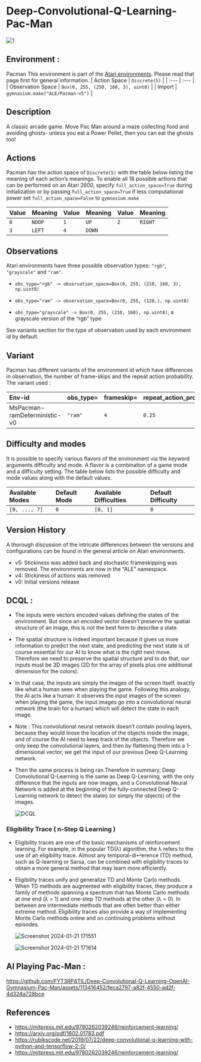 # Deep-Convolutional-Q-Learning-Pac-Man
![1](https://github.com/FYT3RP4TIL/Deep-Convolutional-Q-Learning-OpenAI-Gymnasium-Pac-Man/assets/113416452/4beaca2c-f9ac-4c57-95c4-683cfae19fb2)

## Environment :

Pacman
This environment is part of the [Atari environments](https://gymnasium.farama.org/environments/atari/). Please read that page first for general information.
| Action Space | ``` Discrete(5) ``` |
| :---   | :--- | 
| Observation Space |  ``` Box(0, 255, (250, 160, 3), uint8) ``` | 
| Import | ``` gymnasium.make("ALE/Pacman-v5") ``` |


## Description
A classic arcade game. Move Pac Man around a maze collecting food and avoiding ghosts- unless you eat a Power Pellet, then you can eat the ghosts too!

## Actions
Pacman has the action space of ```Discrete(5)``` with the table below listing the meaning of each action’s meanings. To enable all 18 possible actions that can be performed on an Atari 2600, specify ```full_action_space=True``` during initialization or by passing ```full_action_space=True``` if less computational power set ```full_action_space=False``` to ```gymnasium.make```

| Value | Meaning | Value | Meaning | Value | Meaning |
| :---   | :--- | :--- | :--- | :--- | :--- | 
| ```0``` | ```NOOP``` | ```1``` | ```UP``` | ```2``` | ```RIGHT``` |
| ```3``` | ```LEFT``` | ```4``` | ```DOWN``` |

## Observations

Atari environments have three possible observation types: ```"rgb"```, ```"grayscale"``` and ```"ram"```.

* ```obs_type="rgb" -> observation_space=Box(0, 255, (210, 160, 3), np.uint8)```

* ```obs_type="ram" -> observation_space=Box(0, 255, (128,), np.uint8)```

* ```obs_type="grayscale" -> Box(0, 255, (210, 160), np.uint8)```, a grayscale version of the “rgb” type

See variants section for the type of observation used by each environment id by default.

## Variant
Pacman has different variants of the environment id which have differences in observation, the number of frame-skips and the repeat action probability. The variant used :

| Env-id | obs_type= | frameskip= | repeat_action_probability= |
| :---   | :--- | :--- | :--- | 
| MsPacman-ramDeterministic-v0 | ```"ram"``` | ```4``` | ```0.25``` |  

## Difficulty and modes
It is possible to specify various flavors of the environment via the keyword arguments difficulty and mode. A flavor is a combination of a game mode and a difficulty setting. The table below lists the possible difficulty and mode values along with the default values.

Available Modes | Default Mode | Available Difficulties | Default Difficulty |
| :---   | :--- | :--- | :--- | 
| ```[0, ..., 7]``` | ```0``` | ```[0, 1]``` | ```0``` |


## Version History
A thorough discussion of the intricate differences between the versions and configurations can be found in the general article on Atari environments.

* v5: Stickiness was added back and stochastic frameskipping was removed. The environments are now in the “ALE” namespace.
* v4: Stickiness of actions was removed
* v0: Initial versions release

## DCQL :
* The inputs were vectors encoded values defining the states of the environment. But
since an encoded vector doesn’t preserve the spatial structure of an image, this is not the best form to
describe a state. 

* The spatial structure is indeed important because it gives us more information to predict
the next state, and predicting the next state is of course essential for our AI to know what is the right next
move. Therefore we need to preserve the spatial structure and to do that, our inputs must be 3D images (2D
for the array of pixels plus one additional dimension for the colors). 

* In that case, the inputs are simply the images of the screen itself, exactly like what a human sees when playing the game. Following this analogy,
the AI acts like a human: it observes the input images of the screen when playing the game, the input images go into a convolutional neural network (the brain for a human) which will detect the state in each image.

* Note :  This convolutional neural network doesn’t contain pooling layers, because they would loose the
location of the objects inside the image, and of course the AI need to keep track of the objects. Therefore
we only keep the convolutional layers, and then by flattening them into a 1-dimensional vector, we get the
input of our previous Deep Q-Learning network.

* Then the same process is being ran.Therefore in summary, Deep Convolutional Q-Learning is the same as Deep Q-Learning, with the only
  difference that the inputs are now images, and a Convolutional Neural Network is added at the beginning
  of the fully-connected Deep Q-Learning network to detect the states (or simply the objects) of the images.

  ![DCQL](https://github.com/FYT3RP4TIL/Deep-Convolutional-Q-Learning-OpenAI-Gymnasium-Pac-Man/assets/113416452/3e13d5d4-fcad-4723-9890-4062f6f988ee)

### Eligibility Trace ( n-Step Q Learning )


* Eligibility traces are one of the basic mechanisms of reinforcement learning. For example,
  in the popular TD(λ) algorithm, the λ refers to the use of an eligibility trace. Almost any
  temporal-di↵erence (TD) method, such as Q-learning or Sarsa, can be combined with
  eligibility traces to obtain a more general method that may learn more efficiently. 

* Eligibility traces unify and generalize TD and Monte Carlo methods. When TD
  methods are augmented with eligibility traces, they produce a family of methods spanning
  a spectrum that has Monte Carlo methods at one end (λ = 1) and one-step TD methods at the other (λ = 0). In between are 
  intermediate methods that are often better than either extreme method. Eligibility traces also provide a way of 
  implementing Monte Carlo methods online and on continuing problems without episodes.

  ![Screenshot 2024-01-21 171551](https://github.com/FYT3RP4TIL/Deep-Convolutional-Q-Learning-OpenAI-Gymnasium-Pac-Man/assets/113416452/a8362500-ab34-41d0-9751-55055fe5ba6d)

  ![Screenshot 2024-01-21 171614](https://github.com/FYT3RP4TIL/Deep-Convolutional-Q-Learning-OpenAI-Gymnasium-Pac-Man/assets/113416452/28c05345-e263-4c22-b355-c996d012010f)

## AI Playing Pac-Man :
  
https://github.com/FYT3RP4TIL/Deep-Convolutional-Q-Learning-OpenAI-Gymnasium-Pac-Man/assets/113416452/feca2797-a82f-4550-ad2f-4d324a728bce

## References

* https://mitpress.mit.edu/9780262039246/reinforcement-learning/
* https://arxiv.org/pdf/1602.01783.pdf
* https://rubikscode.net/2019/07/22/deep-convolutional-q-learning-with-python-and-tensorflow-2-0/
* https://mitpress.mit.edu/9780262039246/reinforcement-learning/















